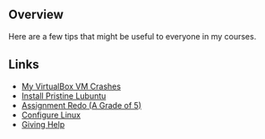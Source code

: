 ## Overview

Here are a few tips that might be useful to everyone in my courses.

## Links

- [My VirtualBox VM Crashes](VirtualBoxVmCrash.html)
- [Install Pristine Lubuntu](InstallPristineLubuntu.html)
- [Assignment Redo (A Grade of 5)](AssignmentRedo.html)
- [Configure Linux][cl]
- [Giving Help](HelpingOthers.html)

[cl]: https://www.elvenware.com/charlie/os/linux/ConfigureLinux.html
